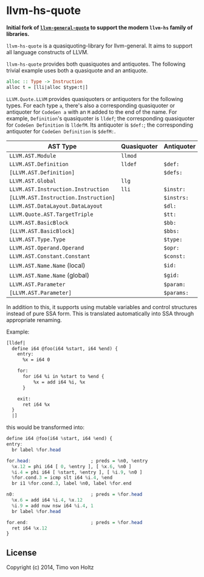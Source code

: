 llvm-hs-quote
=============

**Initial fork of
[`llvm-general-quote`](https://github.com/tvh/llvm-general-quote/issues/6) to
support the modern `llvm-hs` family of libraries.**

`llvm-hs-quote` is a quasiquoting-library for llvm-general.  It aims to support
all language constructs of LLVM.

`llvm-hs-quote` provides both quasiquotes and antiquotes. The following trivial
example uses both a quasiquote and an antiquote.

```haskell
alloc :: Type -> Instruction
alloc t = [lli|alloc $type:t|]
```

`LLVM.Quote.LLVM` provides quasiquoters or antiquoters for the following types.
For each type `a`, there's also a corresponding quasiquoter or antiquoter for
`CodeGen a` with an `M` added to the end of the name. For example,
`Definition`'s quasiquoter is `lldef`; the corresponding quasiquoter for
`CodeGen Definition` is `lldefM`. Its antiquoter is `$def:`; the corresponding
antiquoter for `CodeGen Definition` is `$defM:`.

AST Type                             | Quasiquoter | Antiquoter
-------------------------------------| ----------- | ----------
`LLVM.AST.Module`                    | `llmod`     |
`LLVM.AST.Definition`                | `lldef`     | `$def:`
`[LLVM.AST.Definition]`              |             | `$defs:`
`LLVM.AST.Global`                    | `llg`       |
`LLVM.AST.Instruction.Instruction`   | `lli`       | `$instr:`
`[LLVM.AST.Instruction.Instruction]` |             | `$instrs:`
`LLVM.AST.DataLayout.DataLayout`     |             | `$dl:`
`LLVM.Quote.AST.TargetTriple`        |             | `$tt:`
`LLVM.AST.BasicBlock`                |             | `$bb:`
`[LLVM.AST.BasicBlock]`              |             | `$bbs:`
`LLVM.AST.Type.Type`                 |             | `$type:`
`LLVM.AST.Operand.Operand`           |             | `$opr:`
`LLVM.AST.Constant.Constant`         |             | `$const:`
`LLVM.AST.Name.Name` (local)         |             | `$id:`
`LLVM.AST.Name.Name` (global)        |             | `$gid:`
`LLVM.AST.Parameter`                 |             | `$param:`
`[LLVM.AST.Parameter]`               |             | `$params:`

In addition to this, it supports using mutable variables and control structures instead of pure SSA form.
This is translated automatically into SSA through appropriate renaming.

Example:

```haskell
[lldef|
  define i64 @foo(i64 %start, i64 %end) {
    entry:
      %x = i64 0

    for:
      for i64 %i in %start to %end {
          %x = add i64 %i, %x
      }

    exit:
      ret i64 %x
  }
  |]
```

this would be transformed into:

```haskell
define i64 @foo(i64 %start, i64 %end) {
entry:
  br label %for.head

for.head:                      ; preds = %n0, %entry
  %x.12 = phi i64 [ 0, %entry ], [ %x.6, %n0 ]
  %i.4 = phi i64 [ %start, %entry ], [ %i.9, %n0 ]
  %for.cond.3 = icmp slt i64 %i.4, %end
  br i1 %for.cond.3, label %n0, label %for.end

n0:                            ; preds = %for.head
  %x.6 = add i64 %i.4, %x.12
  %i.9 = add nuw nsw i64 %i.4, 1
  br label %for.head

for.end:                       ; preds = %for.head
  ret i64 %x.12
}
```

License
-------

Copyright (c) 2014, Timo von Holtz
